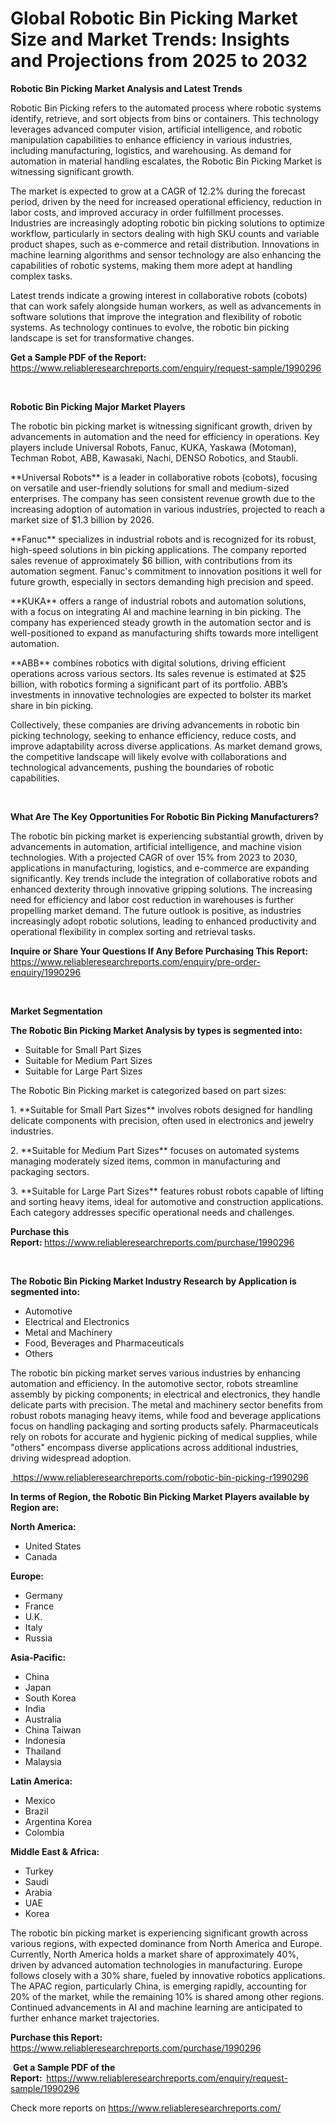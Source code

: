 <p><h1>Global Robotic Bin Picking Market Size and Market Trends: Insights and Projections from 2025 to 2032</h1></p><p><strong>Robotic Bin Picking Market Analysis and Latest Trends</strong></p>
<p><p>Robotic Bin Picking refers to the automated process where robotic systems identify, retrieve, and sort objects from bins or containers. This technology leverages advanced computer vision, artificial intelligence, and robotic manipulation capabilities to enhance efficiency in various industries, including manufacturing, logistics, and warehousing. As demand for automation in material handling escalates, the Robotic Bin Picking Market is witnessing significant growth.</p><p>The market is expected to grow at a CAGR of 12.2% during the forecast period, driven by the need for increased operational efficiency, reduction in labor costs, and improved accuracy in order fulfillment processes. Industries are increasingly adopting robotic bin picking solutions to optimize workflow, particularly in sectors dealing with high SKU counts and variable product shapes, such as e-commerce and retail distribution. Innovations in machine learning algorithms and sensor technology are also enhancing the capabilities of robotic systems, making them more adept at handling complex tasks.</p><p>Latest trends indicate a growing interest in collaborative robots (cobots) that can work safely alongside human workers, as well as advancements in software solutions that improve the integration and flexibility of robotic systems. As technology continues to evolve, the robotic bin picking landscape is set for transformative changes.</p></p>
<p><strong>Get a Sample PDF of the Report:&nbsp;</strong> <a href="https://www.reliableresearchreports.com/enquiry/request-sample/1990296?utm_campaign=2737&utm_medium=2&utm_source=Github&utm_content=ia&utm_term=29032025&utm_id=robotic-bin-picking">https://www.reliableresearchreports.com/enquiry/request-sample/1990296</a></p>
<p>&nbsp;</p>
<p><strong>Robotic Bin Picking Major Market Players</strong></p>
<p><p>The robotic bin picking market is witnessing significant growth, driven by advancements in automation and the need for efficiency in operations. Key players include Universal Robots, Fanuc, KUKA, Yaskawa (Motoman), Techman Robot, ABB, Kawasaki, Nachi, DENSO Robotics, and Staubli.</p><p>**Universal Robots** is a leader in collaborative robots (cobots), focusing on versatile and user-friendly solutions for small and medium-sized enterprises. The company has seen consistent revenue growth due to the increasing adoption of automation in various industries, projected to reach a market size of $1.3 billion by 2026.</p><p>**Fanuc** specializes in industrial robots and is recognized for its robust, high-speed solutions in bin picking applications. The company reported sales revenue of approximately $6 billion, with contributions from its automation segment. Fanuc's commitment to innovation positions it well for future growth, especially in sectors demanding high precision and speed.</p><p>**KUKA** offers a range of industrial robots and automation solutions, with a focus on integrating AI and machine learning in bin picking. The company has experienced steady growth in the automation sector and is well-positioned to expand as manufacturing shifts towards more intelligent automation.</p><p>**ABB** combines robotics with digital solutions, driving efficient operations across various sectors. Its sales revenue is estimated at $25 billion, with robotics forming a significant part of its portfolio. ABB’s investments in innovative technologies are expected to bolster its market share in bin picking.</p><p>Collectively, these companies are driving advancements in robotic bin picking technology, seeking to enhance efficiency, reduce costs, and improve adaptability across diverse applications. As market demand grows, the competitive landscape will likely evolve with collaborations and technological advancements, pushing the boundaries of robotic capabilities.</p></p>
<p>&nbsp;</p>
<p><strong>What Are The Key Opportunities For Robotic Bin Picking Manufacturers?</strong></p>
<p><p>The robotic bin picking market is experiencing substantial growth, driven by advancements in automation, artificial intelligence, and machine vision technologies. With a projected CAGR of over 15% from 2023 to 2030, applications in manufacturing, logistics, and e-commerce are expanding significantly. Key trends include the integration of collaborative robots and enhanced dexterity through innovative gripping solutions. The increasing need for efficiency and labor cost reduction in warehouses is further propelling market demand. The future outlook is positive, as industries increasingly adopt robotic solutions, leading to enhanced productivity and operational flexibility in complex sorting and retrieval tasks.</p></p>
<p><strong>Inquire or Share Your Questions If Any Before Purchasing This Report:</strong> <a href="https://www.reliableresearchreports.com/enquiry/pre-order-enquiry/1990296?utm_campaign=2737&utm_medium=2&utm_source=Github&utm_content=ia&utm_term=29032025&utm_id=robotic-bin-picking">https://www.reliableresearchreports.com/enquiry/pre-order-enquiry/1990296</a></p>
<p>&nbsp;</p>
<p><strong>Market Segmentation</strong></p>
<p><strong>The Robotic Bin Picking Market Analysis by types is segmented into:</strong></p>
<p><ul><li>Suitable for Small Part Sizes</li><li>Suitable for Medium Part Sizes</li><li>Suitable for Large Part Sizes</li></ul></p>
<p><p>The Robotic Bin Picking market is categorized based on part sizes: </p><p>1. **Suitable for Small Part Sizes** involves robots designed for handling delicate components with precision, often used in electronics and jewelry industries.</p><p>   </p><p>2. **Suitable for Medium Part Sizes** focuses on automated systems managing moderately sized items, common in manufacturing and packaging sectors.</p><p>3. **Suitable for Large Part Sizes** features robust robots capable of lifting and sorting heavy items, ideal for automotive and construction applications. Each category addresses specific operational needs and challenges.</p></p>
<p><strong>Purchase this Report:&nbsp;</strong><a href="https://www.reliableresearchreports.com/purchase/1990296?utm_campaign=2737&utm_medium=2&utm_source=Github&utm_content=ia&utm_term=29032025&utm_id=robotic-bin-picking">https://www.reliableresearchreports.com/purchase/1990296</a></p>
<p>&nbsp;</p>
<p><strong>The Robotic Bin Picking Market Industry Research by Application is segmented into:</strong></p>
<p><ul><li>Automotive</li><li>Electrical and Electronics</li><li>Metal and Machinery</li><li>Food, Beverages and Pharmaceuticals</li><li>Others</li></ul></p>
<p><p>The robotic bin picking market serves various industries by enhancing automation and efficiency. In the automotive sector, robots streamline assembly by picking components; in electrical and electronics, they handle delicate parts with precision. The metal and machinery sector benefits from robust robots managing heavy items, while food and beverage applications focus on handling packaging and sorting products safely. Pharmaceuticals rely on robots for accurate and hygienic picking of medical supplies, while "others" encompass diverse applications across additional industries, driving widespread adoption.</p></p>
<p><a href="https://www.reliableresearchreports.com/robotic-bin-picking-r1990296?utm_campaign=2737&utm_medium=2&utm_source=Github&utm_content=ia&utm_term=29032025&utm_id=robotic-bin-picking">&nbsp;https://www.reliableresearchreports.com/robotic-bin-picking-r1990296</a></p>
<p><strong>In terms of Region, the Robotic Bin Picking Market Players available by Region are:</strong></p>
<p>
    <p> <strong> North America: </strong>
        <ul>
            <li>United States</li>
            <li>Canada</li>
        </ul>
        </p> 
    <p> <strong> Europe: </strong>
        <ul>
            <li>Germany</li>
            <li>France</li>
            <li>U.K.</li>
            <li>Italy</li>
            <li>Russia</li>
        </ul>
        </p> 
    <p> <strong> Asia-Pacific: </strong>
        <ul>
            <li>China</li>
            <li>Japan</li>
            <li>South Korea</li>
            <li>India</li>
            <li>Australia</li>
            <li>China Taiwan</li>
            <li>Indonesia</li>
            <li>Thailand</li>
            <li>Malaysia</li>
        </ul>
        </p> 
    <p> <strong> Latin America: </strong>
        <ul>
            <li>Mexico</li>
            <li>Brazil</li>
            <li>Argentina Korea</li>
            <li>Colombia</li>
        </ul>
        </p> 
    <p> <strong> Middle East & Africa: </strong>
        <ul>
            <li>Turkey</li>
            <li>Saudi</li>
            <li>Arabia</li>
            <li>UAE</li>
            <li>Korea</li>
        </ul>
    </p>
    </p>
<p><p>The robotic bin picking market is experiencing significant growth across various regions, with expected dominance from North America and Europe. Currently, North America holds a market share of approximately 40%, driven by advanced automation technologies in manufacturing. Europe follows closely with a 30% share, fueled by innovative robotics applications. The APAC region, particularly China, is emerging rapidly, accounting for 20% of the market, while the remaining 10% is shared among other regions. Continued advancements in AI and machine learning are anticipated to further enhance market trajectories.</p></p>
<p><strong>Purchase this Report: </strong><a href="https://www.reliableresearchreports.com/purchase/1990296?utm_campaign=2737&utm_medium=2&utm_source=Github&utm_content=ia&utm_term=29032025&utm_id=robotic-bin-picking">https://www.reliableresearchreports.com/purchase/1990296</a></p>
<p>&nbsp;<strong>Get a Sample PDF of the Report:&nbsp;&nbsp;</strong><a href="https://www.reliableresearchreports.com/enquiry/request-sample/1990296?utm_campaign=2737&utm_medium=2&utm_source=Github&utm_content=ia&utm_term=29032025&utm_id=robotic-bin-picking">https://www.reliableresearchreports.com/enquiry/request-sample/1990296</a></p>
<p><strong></strong></p>
<p>Check more reports on <a href="https://www.reliableresearchreports.com/?utm_campaign=2737&utm_medium=2&utm_source=Github&utm_content=ia&utm_term=29032025&utm_id=robotic-bin-picking">https://www.reliableresearchreports.com/</a></p>